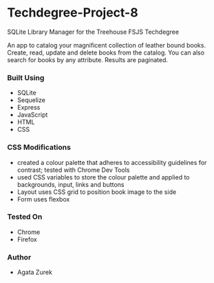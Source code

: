 # Techdegree-Project-8
 SQLite Library Manager for the Treehouse FSJS Techdegree

 An app to catalog your magnificent collection of leather bound books. Create, read, update and delete books from the catalog. You can also search for books by any attribute. Results are paginated.

 ### Built Using

 - SQLite
 - Sequelize
 - Express
 - JavaScript
 - HTML
 - CSS

 ### CSS Modifications

 - created a colour palette that adheres to accessibility guidelines for contrast; tested with Chrome Dev Tools
 - used CSS variables to store the colour palette and applied to backgrounds, input, links and buttons
 - Layout uses CSS grid to position book image to the side
 - Form uses flexbox

 ### Tested On

 - Chrome
 - Firefox

 ### Author

 - Agata Zurek

 
